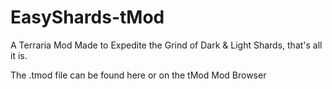 # EasyShards-tMod
A Terraria Mod Made to Expedite the Grind of Dark &amp; Light Shards, that's all it is.

The .tmod file can be found here or on the tMod Mod Browser
